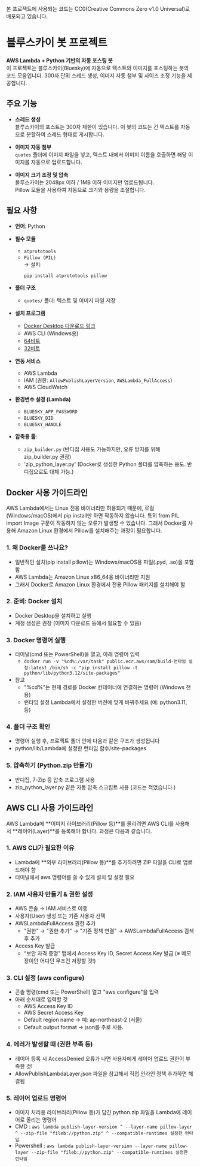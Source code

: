 본 프로젝트에 사용되는 코드는 CC0(Creative Commons Zero v1.0 Universal)로 배포되고 있습니다. 


# 블루스카이 봇 프로젝트
**AWS Lambda + Python 기반의 자동 포스팅 봇**  
이 프로젝트는 블루스카이(Bluesky)에 자동으로 텍스트와 이미지를 포스팅하는 봇의 코드 모음입니다. 300자 단위 스레드 생성, 이미지 자동 첨부 및 사이즈 조정 기능을 제공합니다.

## 주요 기능
- **스레드 생성**  
  블루스카이의 포스트는 300자 제한이 있습니다. 이 봇의 코드는 긴 텍스트를 자동으로 분할하여 스레드 형태로 게시합니다.

- **이미지 자동 첨부**  
  `quotes` 폴더에 이미지 파일을 넣고, 텍스트 내에서 이미지 이름을 호출하면 해당 이미지를 자동으로 업로드합니다.

- **이미지 크기 조정 및 압축**  
  블루스카이는 2048px 이하 / 1MB 이하 이미지만 업로드됩니다.  
  Pillow 모듈을 사용하여 자동으로 크기와 용량을 조절합니다.



## 필요 사항
- **언어**: Python  
- **필수 모듈**
  - `atprototools`  
  - `Pillow (PIL)`  
  → 설치:  
    ```bash
    pip install atprototools pillow
    ```

- **폴더 구조**
  - `quotes/` 폴더: 텍스트 및 이미지 파일 저장
 
- **설치 프로그램**
  - [Docker Desktop 다운로드 링크](https://www.docker.com/products/docker-desktop)
  - AWS CLI (Windows용)
   - [64비트](https://awscli.amazonaws.com/AWSCLIV2.msi)
   - [32비트](https://awscli.amazonaws.com/AWSCLIV2-32bit.msi)

- **연동 서비스** 
  - AWS Lambda  
  - IAM (권한: `AllowPublishLayerVersion`, `AWSLambda_FullAccess`)  
  - AWS CloudWatch  

- **환경변수 설정 (Lambda)**
  - `BLUESKY_APP_PASSWORD`  
  - `BLUESKY_DID`  
  - `BLUESKY_HANDLE`

- **압축용 툴**:
  - `zip_builder.py` (반디집 사용도 가능하지만, 오류 방지를 위해 zip_builder.py 권장)
  - 'zip_python_layer.py' (Docker로 생성한 Python 폴더를 압축하는 용도. 반디집으로도 대체 가능.)



## Docker 사용 가이드라인
AWS Lambda에서는 Linux 전용 바이너리만 허용되기 때문에, 로컬(Windows/macOS)에서 pip install만 하면 작동하지 않습니다. 특히 from PIL import Image 구문이 작동하지 않는 오류가 발생할 수 있습니다. 그래서 Docker를 사용해 Amazon Linux 환경에서 Pillow를 설치해주는 과정이 필요합니다.

### 1. 왜 Docker를 쓰나요?
- 일반적인 설치(pip install pillow)는 Windows/macOS용 파일(.pyd, .so)을 포함함
- AWS Lambda는 Amazon Linux x86_64용 바이너리만 지원
- 그래서 Docker로 Amazon Linux 환경에서 전용 Pillow 패키지를 설치해야 함

### 2. 준비: Docker 설치
- Docker Desktop을 설치하고 실행
- 계정 생성은 권장 (이미지 다운로드 등에서 필요할 수 있음)
### 3. Docker 명령어 실행
- 터미널(cmd 또는 PowerShell)을 열고, 아래 명령어 입력
  - ```docker run -v "%cd%:/var/task" public.ecr.aws/sam/build-런타임 설정:latest /bin/sh -c "pip install pillow -t python/lib/python3.12/site-packages"```
- 참고
  - "%cd%"는 현재 경로를 Docker 컨테이너에 연결하는 명령어 (Windows 전용)
  - 런타임 설정 Lambda에서 설정한 버전에 맞게 바꿔주세요 (예: python3.11,  등)

### 4. 폴더 구조 확인
- 명령어 실행 후, 프로젝트 폴더 안에 다음과 같은 구조가 생성됩니다
- python/lib/Lambda에 설정한 런타임 함수/site-packages

### 5. 압축하기 (Python.zip 만들기)
- 반디집, 7-Zip 등 압축 프로그램 사용
- zip_python_layer.py 같은 자동 압축 스크립트 사용 (코드는 적었습니다.)


## AWS CLI 사용 가이드라인
AWS Lambda에 **이미지 라이브러리(Pillow 등)**를 올리려면 AWS CLI를 사용해서 **레이어(Layer)**를 등록해야 합니다. 과정은 다음과 같습니다. 

### 1. AWS CLI가 필요한 이유
- Lambda에 **외부 라이브러리(Pillow 등)**를 추가하려면 ZIP 파일을 CLI로 업로드해야 함
- 터미널에서 aws 명령어를 쓸 수 있게 설치 및 설정 필요

### 2. IAM 사용자 만들기 & 권한 설정
- AWS 콘솔 → IAM 서비스로 이동
- 사용자(User) 생성 또는 기존 사용자 선택
- AWSLambdaFullAccess 권한 추가
  - "권한" → "권한 추가" → "기존 정책 연결" → AWSLambdaFullAccess 검색 후 추가
- Access Key 발급
  - “보안 자격 증명” 탭에서 Access Key ID, Secret Access Key 발급 (※ 메모장이던 어디던 무조건 저장할 것!)

### 3. CLI 설정 (aws configure)
- 콘솔 명령(cmd 또는 PowerShell) 열고 "aws configure"을 입력
- 아래 순서대로 입력할 것
  - AWS Access Key ID
  - AWS Secret Access Key
  - Default region name → 예: ap-northeast-2 (서울)
  - Default output format → json를 주로 사용.

### 4. 에러가 발생할 때 (권한 부족 등)
- 레이어 등록 시 AccessDenied 오류가 나면 사용자에게 레이어 업로드 권한이 부족한 것!
- AllowPublishLambdaLayer.json 파일을 참고해서 직접 인라인 정책 추가하면 해결됨

### 5. 레이어 업로드 명령어
- 이미지 처리용 라이브러리(Pillow 등)가 담긴 python.zip 파일을 Lambda에 레이어로 올리는 명령어
 - CMD : ```aws lambda publish-layer-version ^ --layer-name pillow-layer ^ --zip-file "fileb://python.zip" ^ --compatible-runtimes 설정한 런타임```
 - Powershell : ```aws lambda publish-layer-version --layer-name pillow-layer --zip-file "fileb://python.zip" --compatible-runtimes 설정한 런타임```

